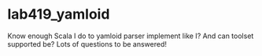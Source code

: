 lab419_yamloid
==============

Know enough Scala I do to yamloid parser implement like I? And can toolset supported be? Lots of questions to be answered!
